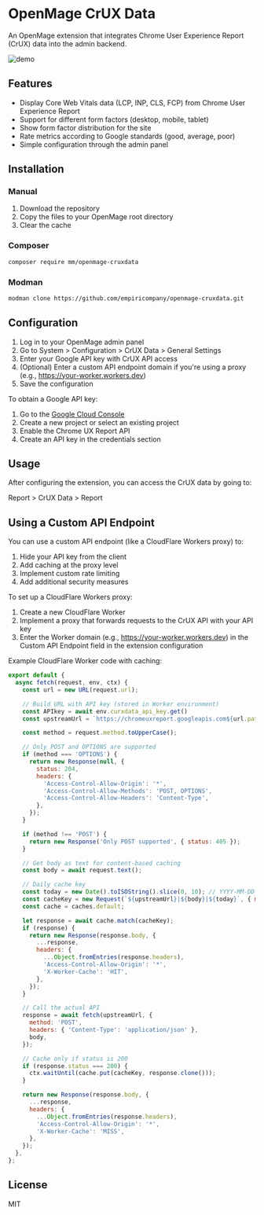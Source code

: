 # OpenMage CrUX Data

An OpenMage extension that integrates Chrome User Experience Report (CrUX) data into the admin backend.

![demo](https://github.com/user-attachments/assets/9fe7d503-3f76-4f3b-9e4b-3c2f15472525)


## Features

- Display Core Web Vitals data (LCP, INP, CLS, FCP) from Chrome User Experience Report
- Support for different form factors (desktop, mobile, tablet)
- Show form factor distribution for the site
- Rate metrics according to Google standards (good, average, poor)
- Simple configuration through the admin panel

## Installation

### Manual

1. Download the repository
2. Copy the files to your OpenMage root directory
3. Clear the cache

### Composer

```bash
composer require mm/openmage-cruxdata
```

### Modman

```bash
modman clone https://github.com/empiricompany/openmage-cruxdata.git
```

## Configuration

1. Log in to your OpenMage admin panel
2. Go to System > Configuration > CrUX Data > General Settings
3. Enter your Google API key with CrUX API access
4. (Optional) Enter a custom API endpoint domain if you're using a proxy (e.g., https://your-worker.workers.dev)
5. Save the configuration

To obtain a Google API key:
1. Go to the [Google Cloud Console](https://console.cloud.google.com/)
2. Create a new project or select an existing project
3. Enable the Chrome UX Report API
4. Create an API key in the credentials section

## Usage

After configuring the extension, you can access the CrUX data by going to:

Report > CrUX Data > Report

## Using a Custom API Endpoint

You can use a custom API endpoint (like a CloudFlare Workers proxy) to:

1. Hide your API key from the client
2. Add caching at the proxy level
3. Implement custom rate limiting
4. Add additional security measures

To set up a CloudFlare Workers proxy:

1. Create a new CloudFlare Worker
2. Implement a proxy that forwards requests to the CrUX API with your API key
3. Enter the Worker domain (e.g., https://your-worker.workers.dev) in the Custom API Endpoint field in the extension configuration

Example CloudFlare Worker code with caching:

```javascript
export default {
  async fetch(request, env, ctx) {
    const url = new URL(request.url);

    // Build URL with API key (stored in Worker environment)
    const APIkey = await env.curxdata_api_key.get()
    const upstreamUrl = `https://chromeuxreport.googleapis.com${url.pathname}?key=${APIkey}`;

    const method = request.method.toUpperCase();

    // Only POST and OPTIONS are supported
    if (method === 'OPTIONS') {
      return new Response(null, {
        status: 204,
        headers: {
          'Access-Control-Allow-Origin': '*',
          'Access-Control-Allow-Methods': 'POST, OPTIONS',
          'Access-Control-Allow-Headers': 'Content-Type',
        },
      });
    }

    if (method !== 'POST') {
      return new Response('Only POST supported', { status: 405 });
    }

    // Get body as text for content-based caching
    const body = await request.text();

    // Daily cache key
    const today = new Date().toISOString().slice(0, 10); // YYYY-MM-DD
    const cacheKey = new Request(`${upstreamUrl}|${body}|${today}`, { method: 'GET' });
    const cache = caches.default;

    let response = await cache.match(cacheKey);
    if (response) {
      return new Response(response.body, {
        ...response,
        headers: {
          ...Object.fromEntries(response.headers),
          'Access-Control-Allow-Origin': '*',
          'X-Worker-Cache': 'HIT',
        },
      });
    }

    // Call the actual API
    response = await fetch(upstreamUrl, {
      method: 'POST',
      headers: { 'Content-Type': 'application/json' },
      body,
    });

    // Cache only if status is 200
    if (response.status === 200) {
      ctx.waitUntil(cache.put(cacheKey, response.clone()));
    }

    return new Response(response.body, {
      ...response,
      headers: {
        ...Object.fromEntries(response.headers),
        'Access-Control-Allow-Origin': '*',
        'X-Worker-Cache': 'MISS',
      },
    });
  },
};
```

## License

MIT
